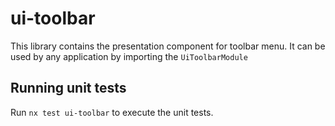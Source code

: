 # ui-toolbar

This library contains the presentation component for toolbar menu. It can be used by any application by importing the `UiToolbarModule`

## Running unit tests

Run `nx test ui-toolbar` to execute the unit tests.
